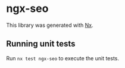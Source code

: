 # ngx-seo

This library was generated with [Nx](https://nx.dev).

## Running unit tests

Run `nx test ngx-seo` to execute the unit tests.
